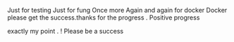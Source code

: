 Just for testing 
Just for fung
Once more Again and again for docker 
Docker please get the success.thanks for the progress . Positive progress 

exactly my point . ! Please be a success
